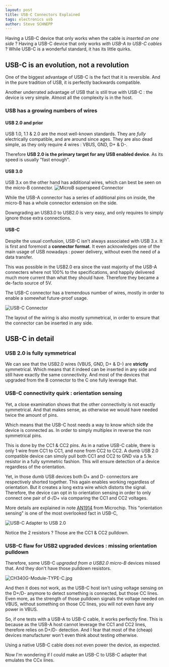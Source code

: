 ```yaml
---
layout: post
title: USB-C Connectors Explained
tags: electronics usb
author: Steve SCHNEPP
---
```


Having a USB-C device that only works when the cable is *inserted on one side* ?
Having a USB-C device that only works *with USB-A to USB-C cables* ?
While USB-C is a wonderful standard, it has its little quirks.

## USB-C is an evolution, not a revolution

One of the biggest advantage of USB-C is the fact that it is reversible. And in
the pure tradition of USB, it is perfectly backwards compatible.

Another underrated advantage of USB that is still true with USB-C : the device
is very simple. Almost all the complexity is in the host.

### USB has a growing numbers of wires

#### USB 2.0 and prior

USB 1.0, 1.1 & 2.0 are the most well-known standards. They are *fully*
electrically compatible, and are around since ages. They are also dead simple,
as they only require 4 wires : VBUS, GND, D+ & D-.

Therefore **USB 2.0 is the primary target for any USB enabled device**. As its
speed is usually "fast enough".

#### USB 3.0

USB 3.x on the other hand has additional wires, which can best be seen on the micro-B connector.
![MicroB superspeed Connector](../../../assets/images/micro-b-superspeed-connector.jpg)

While the USB-A connector has a series of additional pins on inside, the micro-B has a whole connector extension on the side.

Downgrading an USB3.0 to USB2.0 is very easy, and only requires to simply ignore those extra connections.

#### USB-C

Despite the usual confusion, USB-C isn't always associated with USB 3.x. It is
first and foremost a **connector format**.  It even acknowledges one of the
main usage of USB nowadays : power delivery, without even the need of a data
transfer.

This was possible in the USB2.0 era since the vast majority of the USB-A
connecters where not 100% to the specifications, and happily delivered much
more current than what they should have. Therefore they became a de-facto
source of 5V.

The USB-C connector has a tremendous number of wires, mostly in order to enable
a somewhat future-proof usage.

![USB-C Connector](../../../assets/images/1920px-USB_Type-C_Receptacle_Pinout.svg.png)

The layout of the wiring is also mostly symmetrical, in order to ensure that
the connector can be inserted in any side.

## USB-C in detail

### USB 2.0 is fully symmetrical

We can see that the USB2.0 wires (VBUS, GND, D+ & D-) are **strictly**
symmetrical.  Which means that it indeed can be inserted in any side and still
have exactly the same connectivity. And most of the devices that upgraded from
the B connector to the C one fully leverage that.

### USB-C connectivity quirk : orientation sensing

Yet, a close examination shows that the other connectivity is not exactly
symmetrical. And that makes sense, as otherwise we would have needed twice the
amount of pins. 

Which means that the USB-C host needs a way to know which side the device is
connected as. In order to simply multiplex in reverse the non symmetrical pins.

This is done by the CC1 & CC2 pins. As in a native USB-C cable, there is only 1
wire from CC1 to CC1, and none from CC2 to CC2.  A dumb USB 2.0 compatible
device can simoly pull both CC1 and CC2 to GND via a 5.1k resistor in a fully
symmetric fashion. This will ensure detection of a device regardless of the
orientation.

Yet, in those dumb USB devices both D+ and D- connectors are respectively
shorted together. This again enables working regardless of orientation. But it
creates a long extra wire which distorts the signal. Therefore, the device can
opt in to orientation sensing in order to only connect one pair of d-/D+ via
comparing the CC1 and CC2 voltages.

More details are explained in note
[AN1914](https://ww1.microchip.com/downloads/en/AppNotes/00001914B.pdf) from
Microchip. This "orientation sensing" is one of the most overlooked fact in
USB-C,

![USB-C Adapter to USB 2.0](../../../assets/images/USB-3-1-Type-C-Connector-Male-Socket-USB-2-0.jpg)

Notice the 2 resistors ? Those are the CC1 & CC2 pulldown.

### USB-C flaw for USB2 upgraded devices : missing orientation pulldown

Therefore, some USB-C *upgraded from a USB2.0 micro-B* devices missed that. And
they don't have those pulldown resistors.

![CH340G-Module-TYPE-C.jpg](../../../assets/images/CH340G-Module-TYPE-C.jpg)

And then it does not work, as the USB-C host isn't using voltage sensing on
the D+/D- anymore to detect something is connected, but those CC lines. 
Even more, as the strength of those pulldown signals the voltage needed on
VBUS, without something on those CC lines, you will not even have any power in
VBUS.

So, if one tests with a USB-A to USB-C cable, it works perfectly fine.
This is because as the USB-A host cannot leverage the CC1 and CC2 lines,
therefore relies on D+/D- detection. And I fear that most
of the (cheap) devices manufacturer won't even think about testing otherwise.

Using a native USB-C cable does not even power the device, as expected.

Now I'm wondering if I could make an USB-C to USB-C adapter that emulates the
CCx lines.
